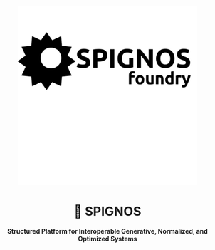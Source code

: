 <p align="center">
    <img src="assets/SPIGNOS.png" alt="SPIGNOS Logo" width="80%">
</p>

<h1 align="center">🌌 SPIGNOS</h1>

<p align="center">
    <b>Structured Platform for Interoperable Generative, Normalized, and Optimized Systems</b>
</p>
